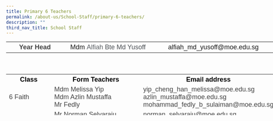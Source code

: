 ```yaml
---
title: Primary 6 Teachers
permalink: /about-us/School-Staff/primary-6-teachers/
description: ""
third_nav_title: School Staff
---
```

<table class="iveo_table ives_tab_simple ive_eobj_center" style="width: 736.138px; height: 73px;">

<tbody>

<tr>

<th style="width: 159px;"><font size="4" face="arial, sans-serif"><font color="#444444">Year Head</font></font></th>

<th style="width: 245px;"><font size="4" face="arial, sans-serif"><span style="font-weight: normal;">Mdm&nbsp;<span style="color: rgb(95, 99, 104);">Alfiah</span><span style="color: rgb(77, 81, 86);">&nbsp;Bte Md Yusoff</span></span></font></th>

<th style="width: 332px;"><font size="4" face="arial, sans-serif"><span style="font-weight: normal;">alfiah_md_yusoff@moe.edu.sg</span></font></th>

</tr>

</tbody>

</table>

<table class="iveo_table ives_tab_simple ive_eobj_center" style="width: 741.575px; height: 113px;">

<tbody>

<tr>

<th style="width: 119px;"><font color="#000000" size="4" face="arial, sans-serif">Class</font></th>

<th style="width: 271px;"><font color="#000000" size="4" face="arial, sans-serif">Form Teachers</font></th>

<th style="width: 301px;"><font color="#000000" size="4" face="arial, sans-serif">Email address</font></th>

</tr>

<tr>

<td><font size="4" face="arial, sans-serif" color="#444444">6 Faith</font></td>

<td><font face="arial, sans-serif" size="4" color="#444444"><span lang="EN-SG" style="line-height: 107%;"></span><span lang="EN-SG" class="" style="">Mdm Melissa Yip</span><span lang="EN-SG" class="" style="">  
</span><br>Mdm Azlin Mustaffa <br>Mr Fedly 
</font></td>

<td><font size="4" color="#444444"><font face="arial, sans-serif">yip_cheng_han_melissa@moe.edu.sg<span lang="EN-SG" style="line-height: 107%;"></span><span lang="EN-SG" style="line-height: 107%;"></span><span lang="EN-SG" style="line-height: 107%;"></span>  
</font><font face="arial, sans-serif">azlin_mustaffa@moe.edu.sg <br>mohammad_fedly_b_sulaiman@moe.edu.sg 
</font></font></td>

</tr>

<tr>

<td><font face="arial, sans-serif" size="4" color="#444444">6 Grace</font></td>

<td><font face="arial, sans-serif" size="4"><font color="#444444">Mr Norman Selvaraju  
<br>Mdm Lee Mei Ling<br> Mr Eugene Sim</font><font color="#444444">  
<span lang="EN-SG" style="line-height: 107%;"></span><span lang="EN-SG" class=""></span></font></font></td>

<td><font face="arial, sans-serif" size="4" color="#444444"> norman_selvaraju@moe.edu.sg
  lee_mei_ling_a@moe.edu.sg <br> sim_kok_hong_eugene@moe.edu.sg
</font></td>

</tr>

<tr>

<td><font face="arial, sans-serif" size="4" color="#444444">6 Hope</font></td>

<td><font face="arial, sans-serif" size="4" color="#444444"><span lang="EN-SG" class="">Mr Edmund Lee  
</span><br>Mr Steven Yeo <br> Mdm Juliena Razek 
<span lang="EN-SG" class=""></span></font></td>

<td><font face="arial, sans-serif" size="4" color="#444444">lee_jianfeng_edmund@moe.edu.sg  
yeo_poh_teck@moe.edu.sg  <br>julieana_razek@moe.edu.sg
</font></td>

</tr>

<tr>

<td><font face="arial, sans-serif" size="4" color="#444444">6 Joy</font></td>

<td><font face="arial, sans-serif" size="4" color="#444444"><span lang="EN-SG" style="line-height: 107%;"></span><span lang="EN-SG" class=""></span>Miss Suhaila Mohd Taib  
<span lang="EN-SG" style="line-height: 107%;"></span><span lang="EN-SG" class=""></span><span lang="EN-SG" class=""></span><br>Mr Jabin Lim<br>Mdm Rafeyah  
</font></td>

<td><font face="arial, sans-serif" size="4" color="#444444">suhaila_mohd_taib@moe.edu.sg  
lim_ming_ee_jabin@moe.edu.sg  <br>rafeyah_abdul_rahman@moe.edu.sg
<span lang="EN-SG" style="line-height: 107%;"></span><span lang="EN-SG" style="line-height: 107%;"></span><span lang="EN-SG" style="line-height: 107%;"></span><span lang="EN-SG" style="line-height: 107%;"></span></font></td>

</tr>

<tr>

<td><font face="arial, sans-serif" size="4" color="#444444">6 Love</font></td>

<td><font face="arial, sans-serif" size="4" color="#444444"><span lang="EN-SG" style="line-height: 107%;"></span><span lang="EN-SG" class=""><span lang="EN-SG" class="">Mdm Zahira Begum  
<br>Mdm Alifah Yusoff&nbsp;<br>Ms Debbie See</span></span></font></td>

<td><font face="arial, sans-serif" color="#444444"><font size="4"><span lang="EN-SG" style="line-height: 107%;"></span>zahira_begum_abdul_rahman@moe.edu.sg  
</font><font size="4">alfiah_md_yusoff@moe.edu.sg<br>see_seow_ping_debbie@moe.edu.sg</font></font></td>

</tr>

<tr>

<td><font face="arial, sans-serif" size="4" color="#444444">6 Patience</font></td>

<td><font face="arial, sans-serif" size="4" color="#444444">Mdm Noor Ellynda Ismail  
<br>Mr James Ling<span lang="EN-SG" class=""><span style="font-weight: bold;">  
</span></span></font></td>

<td><font face="arial, sans-serif" size="4" color="#444444"><span lang="EN-SG" style="line-height: 107%;"></span>noor_ellynda_mohd_ismail@moe.edu.sg  
euk_shin_james_ling@moe.edu.sg  
</font></td>

</tr>

</tbody>

</table>